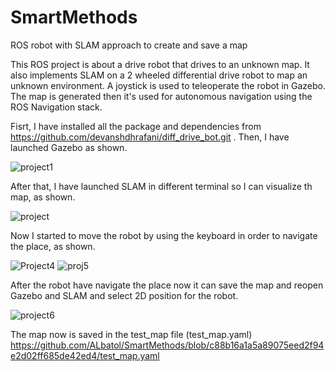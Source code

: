 # SmartMethods
ROS robot with SLAM approach to create and save a map

This ROS project is about a drive robot that drives to an unknown map. It also implements SLAM on a 2 wheeled differential drive robot to map an unknown environment.
A joystick is used to teleoperate the robot in Gazebo. The map is generated then it's used for autonomous navigation using the ROS Navigation stack.

Fisrt, I have installed all the package and dependencies from https://github.com/devanshdhrafani/diff_drive_bot.git .
Then, I have launched Gazebo as shown.

![project1](https://user-images.githubusercontent.com/85957795/123165090-7215da00-d47c-11eb-9c32-9eddcdf50ecd.png)


After that, I have launched SLAM in different terminal so I can visualize th map, as shown.

![project](https://user-images.githubusercontent.com/85957795/123165198-983b7a00-d47c-11eb-92df-59f19cc941be.png)


Now I started to move the robot by using the keyboard in order to navigate the place, as shown.

![Project4](https://user-images.githubusercontent.com/85957795/123165318-bf924700-d47c-11eb-847b-db1beb0fba91.png)
![proj5](https://user-images.githubusercontent.com/85957795/123165339-c6b95500-d47c-11eb-8d9e-64392e3ff7c5.png)


After the robot have navigate the place now it can save the map and reopen Gazebo and SLAM and select 2D position for the robot. 

![project6](https://user-images.githubusercontent.com/85957795/123165354-cb7e0900-d47c-11eb-9952-f044721fb6da.png)

The map now is saved in the test_map file (test_map.yaml) 
https://github.com/ALbatol/SmartMethods/blob/c88b16a1a5a89075eed2f94e2d02ff685de42ed4/test_map.yaml
